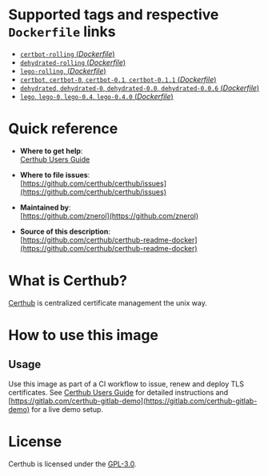 # Supported tags and respective `Dockerfile` links

-	[`certbot-rolling` (*Dockerfile*)](https://github.com/certhub/certhub-certbot-docker/blob/master/Dockerfile)
-	[`dehydrated-rolling` (*Dockerfile*)](https://github.com/certhub/certhub-dehydrated-docker/blob/master/Dockerfile)
-	[`lego-rolling`, (*Dockerfile*)](https://github.com/certhub/certhub-lego-docker/blob/master/Dockerfile)
-	[`certbot`, `certbot-0`, `certbot-0.1`, `certbot-0.1.1` (*Dockerfile*)](https://github.com/certhub/certhub-certbot-docker/blob/v0.1.1/Dockerfile)
-	[`dehydrated`, `dehydrated-0`, `dehydrated-0.0`, `dehydrated-0.0.6` (*Dockerfile*)](https://github.com/certhub/certhub-dehydrated-docker/blob/v0.0.6/Dockerfile)
-	[`lego`, `lego-0`, `lego-0.4`, `lego-0.4.0` (*Dockerfile*)](https://github.com/certhub/certhub-lego-docker/blob/v0.4.0/Dockerfile)

# Quick reference

-	**Where to get help**:  
	[Certhub Users Guide](https://certhub.readthedocs.io/)

-	**Where to file issues**:  
	[https://github.com/certhub/certhub/issues](https://github.com/certhub/certhub/issues)

-	**Maintained by**:  
	[https://github.com/znerol](https://github.com/znerol)

-	**Source of this description**:  
	[https://github.com/certhub/certhub-readme-docker](https://github.com/certhub/certhub-readme-docker)

# What is Certhub?

[Certhub](https://certhub.io/) is centralized certificate management the unix way.

# How to use this image

## Usage

Use this image as part of a CI workflow to issue, renew and deploy TLS
certificates. See [Certhub Users Guide](https://certhub.readthedocs.io/) for
detailed instructions and
[https://gitlab.com/certhub-gitlab-demo](https://gitlab.com/certhub-gitlab-demo)
for a live demo setup.

# License

Certhub is licensed under the [GPL-3.0](https://github.com/certhub/certhub/blob/master/LICENSE.txt).
